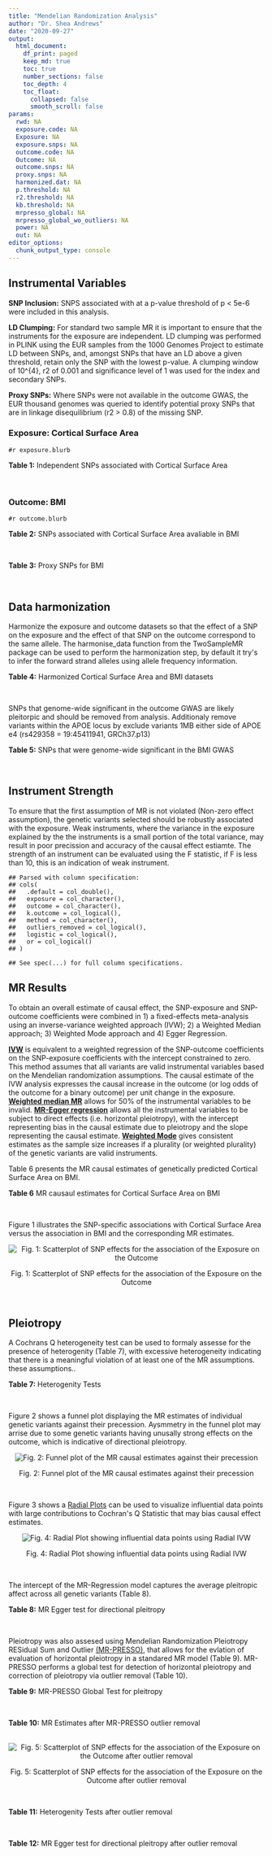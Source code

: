 ```yaml
---
title: "Mendelian Randomization Analysis"
author: "Dr. Shea Andrews"
date: "2020-09-27"
output:
  html_document:
    df_print: paged
    keep_md: true
    toc: true
    number_sections: false
    toc_depth: 4
    toc_float:
      collapsed: false
      smooth_scroll: false
params:
  rwd: NA
  exposure.code: NA
  Exposure: NA
  exposure.snps: NA
  outcome.code: NA
  Outcome: NA
  outcome.snps: NA
  proxy.snps: NA
  harmonized.dat: NA
  p.threshold: NA
  r2.threshold: NA
  kb.threshold: NA
  mrpresso_global: NA
  mrpresso_global_wo_outliers: NA
  power: NA
  out: NA
editor_options:
  chunk_output_type: console
---
```







## Instrumental Variables
**SNP Inclusion:** SNPS associated with at a p-value threshold of p < 5e-6 were included in this analysis.
<br>

**LD Clumping:** For standard two sample MR it is important to ensure that the instruments for the exposure are independent. LD clumping was performed in PLINK using the EUR samples from the 1000 Genomes Project to estimate LD between SNPs, and, amongst SNPs that have an LD above a given threshold, retain only the SNP with the lowest p-value. A clumping window of 10^{4}, r2 of 0.001 and significance level of 1 was used for the index and secondary SNPs.
<br>

**Proxy SNPs:** Where SNPs were not available in the outcome GWAS, the EUR thousand genomes was queried to identify potential proxy SNPs that are in linkage disequilibrium (r2 > 0.8) of the missing SNP.
<br>

### Exposure: Cortical Surface Area
`#r exposure.blurb`
<br>

**Table 1:** Independent SNPs associated with Cortical Surface Area
<div data-pagedtable="false">
  <script data-pagedtable-source type="application/json">
{"columns":[{"label":["SNP"],"name":[1],"type":["chr"],"align":["left"]},{"label":["CHROM"],"name":[2],"type":["dbl"],"align":["right"]},{"label":["POS"],"name":[3],"type":["dbl"],"align":["right"]},{"label":["REF"],"name":[4],"type":["chr"],"align":["left"]},{"label":["ALT"],"name":[5],"type":["chr"],"align":["left"]},{"label":["AF"],"name":[6],"type":["dbl"],"align":["right"]},{"label":["BETA"],"name":[7],"type":["dbl"],"align":["right"]},{"label":["SE"],"name":[8],"type":["dbl"],"align":["right"]},{"label":["Z"],"name":[9],"type":["dbl"],"align":["right"]},{"label":["P"],"name":[10],"type":["dbl"],"align":["right"]},{"label":["N"],"name":[11],"type":["dbl"],"align":["right"]},{"label":["TRAIT"],"name":[12],"type":["chr"],"align":["left"]}],"data":[{"1":"rs2490556","2":"1","3":"2021284","4":"T","5":"A","6":"0.3155","7":"583.9623","8":"122.1531","9":"4.780577","10":"1.748e-06","11":"32068","12":"Cortical_Surface_Area"},{"1":"rs4846200","2":"1","3":"9752648","4":"C","5":"T","6":"0.4191","7":"628.7473","8":"124.9738","9":"5.031033","10":"4.878e-07","11":"32068","12":"Cortical_Surface_Area"},{"1":"rs499688","2":"1","3":"61396649","4":"T","5":"C","6":"0.3482","7":"-583.8940","8":"123.5536","9":"-4.725840","10":"2.292e-06","11":"31582","12":"Cortical_Surface_Area"},{"1":"rs6673449","2":"1","3":"160043698","4":"A","5":"G","6":"0.5681","7":"-552.9050","8":"110.5323","9":"-5.002200","10":"5.668e-07","11":"32176","12":"Cortical_Surface_Area"},{"1":"rs12137969","2":"1","3":"242289357","4":"G","5":"A","6":"0.2412","7":"-585.5512","8":"128.0273","9":"-4.573643","10":"4.793e-06","11":"32176","12":"Cortical_Surface_Area"},{"1":"rs10927043","2":"1","3":"243762208","4":"C","5":"T","6":"0.1826","7":"719.0735","8":"141.2684","9":"5.090123","10":"3.578e-07","11":"32176","12":"Cortical_Surface_Area"},{"1":"rs57415181","2":"2","3":"48707841","4":"G","5":"C","6":"0.1447","7":"-834.6022","8":"159.4070","9":"-5.235668","10":"1.644e-07","11":"32176","12":"Cortical_Surface_Area"},{"1":"rs10496091","2":"2","3":"61482261","4":"G","5":"A","6":"0.2777","7":"-642.6331","8":"121.0228","9":"-5.310017","10":"1.096e-07","11":"32176","12":"Cortical_Surface_Area"},{"1":"rs12630663","2":"3","3":"28007315","4":"T","5":"C","6":"0.4117","7":"632.8110","8":"111.2125","9":"5.690110","10":"1.270e-08","11":"32176","12":"Cortical_Surface_Area"},{"1":"rs34464850","2":"3","3":"141721762","4":"G","5":"C","6":"0.1534","7":"1233.1854","8":"152.7201","9":"8.074807","10":"6.758e-16","11":"31984","12":"Cortical_Surface_Area"},{"1":"rs11938781","2":"4","3":"17924734","4":"T","5":"C","6":"0.1648","7":"-719.1710","8":"150.5519","9":"-4.776900","10":"1.780e-06","11":"32176","12":"Cortical_Surface_Area"},{"1":"rs10029872","2":"4","3":"40350763","4":"T","5":"C","6":"0.5251","7":"508.7590","8":"109.6122","9":"4.641440","10":"3.460e-06","11":"32176","12":"Cortical_Surface_Area"},{"1":"rs2301718","2":"4","3":"106009763","4":"G","5":"A","6":"0.2269","7":"737.2212","8":"132.3556","9":"5.570004","10":"2.547e-08","11":"32176","12":"Cortical_Surface_Area"},{"1":"rs386424","2":"5","3":"81092787","4":"T","5":"G","6":"0.3008","7":"656.5430","8":"120.0422","9":"5.469270","10":"4.519e-08","11":"32176","12":"Cortical_Surface_Area"},{"1":"rs7715167","2":"5","3":"170778824","4":"T","5":"C","6":"0.6143","7":"662.7540","8":"119.1375","9":"5.562930","10":"2.653e-08","11":"32068","12":"Cortical_Surface_Area"},{"1":"rs2802295","2":"6","3":"108926496","4":"A","5":"G","6":"0.6207","7":"714.5850","8":"112.9897","9":"6.324340","10":"2.543e-10","11":"32176","12":"Cortical_Surface_Area"},{"1":"rs11759026","2":"6","3":"126792095","4":"A","5":"G","6":"0.2376","7":"1301.5200","8":"134.6156","9":"9.668420","10":"4.106e-22","11":"31907","12":"Cortical_Surface_Area"},{"1":"rs139849708","2":"6","3":"127369230","4":"T","5":"C","6":"0.0297","7":"-2237.8300","8":"422.1224","9":"-5.301370","10":"1.149e-07","11":"22951","12":"Cortical_Surface_Area"},{"1":"rs6463758","2":"7","3":"8117636","4":"A","5":"G","6":"0.5382","7":"560.9860","8":"112.3815","9":"4.991800","10":"5.982e-07","11":"32176","12":"Cortical_Surface_Area"},{"1":"rs149352678","2":"7","3":"54920906","4":"C","5":"T","6":"0.0991","7":"967.7266","8":"191.5244","9":"5.052759","10":"4.355e-07","11":"32176","12":"Cortical_Surface_Area"},{"1":"rs42035","2":"7","3":"92239531","4":"A","5":"G","6":"0.2454","7":"-610.3230","8":"127.8222","9":"-4.774780","10":"1.799e-06","11":"32176","12":"Cortical_Surface_Area"},{"1":"rs41563","2":"7","3":"104852654","4":"G","5":"A","6":"0.3385","7":"586.6639","8":"116.3776","9":"5.041038","10":"4.630e-07","11":"32176","12":"Cortical_Surface_Area"},{"1":"rs10251751","2":"7","3":"156021770","4":"C","5":"T","6":"0.6639","7":"538.0782","8":"116.0343","9":"4.637234","10":"3.531e-06","11":"32176","12":"Cortical_Surface_Area"},{"1":"rs76650567","2":"8","3":"78242034","4":"C","5":"T","6":"0.0870","7":"-902.8657","8":"194.8981","9":"-4.632501","10":"3.613e-06","11":"32176","12":"Cortical_Surface_Area"},{"1":"rs66702753","2":"9","3":"103010947","4":"A","5":"C","6":"0.2493","7":"-593.2390","8":"128.8921","9":"-4.602600","10":"4.172e-06","11":"32176","12":"Cortical_Surface_Area"},{"1":"rs10817864","2":"9","3":"118968579","4":"C","5":"T","6":"0.5739","7":"531.0956","8":"111.2505","9":"4.773872","10":"1.807e-06","11":"32176","12":"Cortical_Surface_Area"},{"1":"rs12357321","2":"10","3":"21790476","4":"G","5":"A","6":"0.3206","7":"-698.7452","8":"119.6461","9":"-5.840100","10":"5.217e-09","11":"32176","12":"Cortical_Surface_Area"},{"1":"rs1628768","2":"10","3":"105012994","4":"T","5":"C","6":"0.2386","7":"972.9780","8":"132.0048","9":"7.370780","10":"1.696e-13","11":"32176","12":"Cortical_Surface_Area"},{"1":"rs17543864","2":"11","3":"92556100","4":"G","5":"A","6":"0.3264","7":"-623.9150","8":"116.9886","9":"-5.333126","10":"9.654e-08","11":"32176","12":"Cortical_Surface_Area"},{"1":"rs3217901","2":"12","3":"4405389","4":"A","5":"G","6":"0.4221","7":"593.5960","8":"114.7165","9":"5.174460","10":"2.286e-07","11":"32176","12":"Cortical_Surface_Area"},{"1":"rs2066827","2":"12","3":"12871099","4":"T","5":"G","6":"0.2333","7":"-862.4130","8":"159.9581","9":"-5.391500","10":"6.987e-08","11":"24138","12":"Cortical_Surface_Area"},{"1":"rs7975351","2":"12","3":"53902190","4":"G","5":"A","6":"0.4740","7":"611.0487","8":"113.5536","9":"5.381148","10":"7.401e-08","11":"31319","12":"Cortical_Surface_Area"},{"1":"rs10876864","2":"12","3":"56401085","4":"G","5":"A","6":"0.5774","7":"-628.5901","8":"112.6859","9":"-5.578250","10":"2.430e-08","11":"31319","12":"Cortical_Surface_Area"},{"1":"rs10878349","2":"12","3":"66327632","4":"A","5":"G","6":"0.5100","7":"-1039.9900","8":"110.4866","9":"-9.412850","10":"4.829e-21","11":"32176","12":"Cortical_Surface_Area"},{"1":"rs35227403","2":"12","3":"68216239","4":"T","5":"A","6":"0.0588","7":"-1271.7821","8":"253.6458","9":"-5.014008","10":"5.331e-07","11":"32176","12":"Cortical_Surface_Area"},{"1":"rs111855983","2":"12","3":"80052550","4":"T","5":"C","6":"0.1319","7":"-818.6420","8":"177.5492","9":"-4.610790","10":"4.011e-06","11":"28185","12":"Cortical_Surface_Area"},{"1":"rs2195243","2":"12","3":"102922986","4":"G","5":"C","6":"0.2196","7":"-769.2254","8":"142.2462","9":"-5.407704","10":"6.384e-08","11":"29708","12":"Cortical_Surface_Area"},{"1":"rs34011931","2":"13","3":"111077516","4":"A","5":"G","6":"0.3280","7":"538.2090","8":"117.7182","9":"4.572010","10":"4.831e-06","11":"32176","12":"Cortical_Surface_Area"},{"1":"rs6572878","2":"14","3":"23435333","4":"T","5":"C","6":"0.3997","7":"-574.9920","8":"113.9565","9":"-5.045710","10":"4.518e-07","11":"31790","12":"Cortical_Surface_Area"},{"1":"rs76801057","2":"14","3":"99728448","4":"C","5":"T","6":"0.0263","7":"2036.7834","8":"429.5486","9":"4.741683","10":"2.119e-06","11":"23846","12":"Cortical_Surface_Area"},{"1":"rs4265798","2":"16","3":"70636616","4":"T","5":"A","6":"0.9332","7":"-1221.0588","8":"263.6357","9":"-4.631614","10":"3.628e-06","11":"30025","12":"Cortical_Surface_Area"},{"1":"rs7207463","2":"17","3":"16004259","4":"A","5":"G","6":"0.5620","7":"-519.7640","8":"110.5676","9":"-4.700870","10":"2.591e-06","11":"32176","12":"Cortical_Surface_Area"},{"1":"rs6505216","2":"17","3":"29206421","4":"G","5":"T","6":"0.2375","7":"652.8106","8":"142.8638","9":"4.569461","10":"4.890e-06","11":"31430","12":"Cortical_Surface_Area"},{"1":"rs79600142","2":"17","3":"43897722","4":"T","5":"C","6":"0.2198","7":"-1696.8300","8":"143.2730","9":"-11.843300","10":"2.331e-32","11":"29435","12":"Cortical_Surface_Area"},{"1":"rs12452834","2":"17","3":"47111739","4":"C","5":"T","6":"0.3329","7":"-626.4308","8":"123.5899","9":"-5.068625","10":"4.007e-07","11":"30867","12":"Cortical_Surface_Area"},{"1":"rs1791513","2":"18","3":"22135429","4":"A","5":"G","6":"0.5263","7":"-502.3000","8":"109.5062","9":"-4.586950","10":"4.498e-06","11":"32176","12":"Cortical_Surface_Area"},{"1":"rs743038","2":"22","3":"50884075","4":"C","5":"T","6":"0.5560","7":"-532.1045","8":"115.3983","9":"-4.611025","10":"4.007e-06","11":"31216","12":"Cortical_Surface_Area"}],"options":{"columns":{"min":{},"max":[10]},"rows":{"min":[10],"max":[10]},"pages":{}}}
  </script>
</div>
<br>

### Outcome: BMI
`#r outcome.blurb`
<br>

**Table 2:** SNPs associated with Cortical Surface Area avaliable in BMI
<div data-pagedtable="false">
  <script data-pagedtable-source type="application/json">
{"columns":[{"label":["SNP"],"name":[1],"type":["chr"],"align":["left"]},{"label":["CHROM"],"name":[2],"type":["dbl"],"align":["right"]},{"label":["POS"],"name":[3],"type":["dbl"],"align":["right"]},{"label":["REF"],"name":[4],"type":["chr"],"align":["left"]},{"label":["ALT"],"name":[5],"type":["chr"],"align":["left"]},{"label":["AF"],"name":[6],"type":["dbl"],"align":["right"]},{"label":["BETA"],"name":[7],"type":["dbl"],"align":["right"]},{"label":["SE"],"name":[8],"type":["dbl"],"align":["right"]},{"label":["Z"],"name":[9],"type":["dbl"],"align":["right"]},{"label":["P"],"name":[10],"type":["dbl"],"align":["right"]},{"label":["N"],"name":[11],"type":["dbl"],"align":["right"]},{"label":["TRAIT"],"name":[12],"type":["chr"],"align":["left"]}],"data":[{"1":"rs10496091","2":"2","3":"61482261","4":"G","5":"A","6":"0.2867","7":"0.0037","8":"0.0018","9":"2.0555556","10":"3.9e-02","11":"795537","12":"BMI"},{"1":"rs12630663","2":"3","3":"28007315","4":"T","5":"C","6":"0.4115","7":"0.0035","8":"0.0018","9":"1.9444400","10":"4.3e-02","11":"687710","12":"BMI"},{"1":"rs11938781","2":"4","3":"17924734","4":"T","5":"C","6":"0.1599","7":"0.0064","8":"0.0024","9":"2.6666700","10":"6.9e-03","11":"687695","12":"BMI"},{"1":"rs10029872","2":"4","3":"40350763","4":"T","5":"C","6":"0.5157","7":"0.0010","8":"0.0017","9":"0.5882350","10":"5.6e-01","11":"684136","12":"BMI"},{"1":"rs2301718","2":"4","3":"106009763","4":"G","5":"A","6":"0.2281","7":"-0.0006","8":"0.0021","9":"-0.2857143","10":"8.0e-01","11":"668982","12":"BMI"},{"1":"rs386424","2":"5","3":"81092787","4":"T","5":"G","6":"0.2943","7":"-0.0003","8":"0.0019","9":"-0.1578950","10":"8.7e-01","11":"688749","12":"BMI"},{"1":"rs7715167","2":"5","3":"170778824","4":"T","5":"C","6":"0.6101","7":"-0.0032","8":"0.0018","9":"-1.7777800","10":"7.0e-02","11":"692347","12":"BMI"},{"1":"rs41563","2":"7","3":"104852654","4":"G","5":"A","6":"0.3400","7":"0.0043","8":"0.0018","9":"2.3888889","10":"1.8e-02","11":"690998","12":"BMI"},{"1":"rs10817864","2":"9","3":"118968579","4":"C","5":"T","6":"0.5813","7":"-0.0087","8":"0.0018","9":"-4.8333333","10":"5.9e-07","11":"688977","12":"BMI"},{"1":"rs12357321","2":"10","3":"21790476","4":"G","5":"A","6":"0.3233","7":"0.0178","8":"0.0019","9":"9.3684211","10":"1.0e-20","11":"665895","12":"BMI"},{"1":"rs2066827","2":"12","3":"12871099","4":"T","5":"G","6":"0.2411","7":"-0.0041","8":"0.0022","9":"-1.8636400","10":"6.0e-02","11":"629626","12":"BMI"},{"1":"rs10876864","2":"12","3":"56401085","4":"G","5":"A","6":"0.5938","7":"0.0114","8":"0.0017","9":"6.7058824","10":"3.8e-11","11":"692582","12":"BMI"},{"1":"rs2195243","2":"12","3":"102922986","4":"G","5":"C","6":"0.2264","7":"0.0011","8":"0.0020","9":"0.5500000","10":"5.8e-01","11":"787033","12":"BMI"},{"1":"rs7207463","2":"17","3":"16004259","4":"A","5":"G","6":"0.5621","7":"0.0120","8":"0.0017","9":"7.0588200","10":"4.4e-12","11":"689915","12":"BMI"},{"1":"rs2490556","2":"NA","3":"NA","4":"NA","5":"NA","6":"NA","7":"NA","8":"NA","9":"NA","10":"NA","11":"NA","12":"NA"},{"1":"rs4846200","2":"NA","3":"NA","4":"NA","5":"NA","6":"NA","7":"NA","8":"NA","9":"NA","10":"NA","11":"NA","12":"NA"},{"1":"rs499688","2":"NA","3":"NA","4":"NA","5":"NA","6":"NA","7":"NA","8":"NA","9":"NA","10":"NA","11":"NA","12":"NA"},{"1":"rs6673449","2":"NA","3":"NA","4":"NA","5":"NA","6":"NA","7":"NA","8":"NA","9":"NA","10":"NA","11":"NA","12":"NA"},{"1":"rs12137969","2":"NA","3":"NA","4":"NA","5":"NA","6":"NA","7":"NA","8":"NA","9":"NA","10":"NA","11":"NA","12":"NA"},{"1":"rs10927043","2":"NA","3":"NA","4":"NA","5":"NA","6":"NA","7":"NA","8":"NA","9":"NA","10":"NA","11":"NA","12":"NA"},{"1":"rs57415181","2":"NA","3":"NA","4":"NA","5":"NA","6":"NA","7":"NA","8":"NA","9":"NA","10":"NA","11":"NA","12":"NA"},{"1":"rs34464850","2":"NA","3":"NA","4":"NA","5":"NA","6":"NA","7":"NA","8":"NA","9":"NA","10":"NA","11":"NA","12":"NA"},{"1":"rs2802295","2":"NA","3":"NA","4":"NA","5":"NA","6":"NA","7":"NA","8":"NA","9":"NA","10":"NA","11":"NA","12":"NA"},{"1":"rs11759026","2":"NA","3":"NA","4":"NA","5":"NA","6":"NA","7":"NA","8":"NA","9":"NA","10":"NA","11":"NA","12":"NA"},{"1":"rs139849708","2":"NA","3":"NA","4":"NA","5":"NA","6":"NA","7":"NA","8":"NA","9":"NA","10":"NA","11":"NA","12":"NA"},{"1":"rs6463758","2":"NA","3":"NA","4":"NA","5":"NA","6":"NA","7":"NA","8":"NA","9":"NA","10":"NA","11":"NA","12":"NA"},{"1":"rs149352678","2":"NA","3":"NA","4":"NA","5":"NA","6":"NA","7":"NA","8":"NA","9":"NA","10":"NA","11":"NA","12":"NA"},{"1":"rs42035","2":"NA","3":"NA","4":"NA","5":"NA","6":"NA","7":"NA","8":"NA","9":"NA","10":"NA","11":"NA","12":"NA"},{"1":"rs10251751","2":"NA","3":"NA","4":"NA","5":"NA","6":"NA","7":"NA","8":"NA","9":"NA","10":"NA","11":"NA","12":"NA"},{"1":"rs76650567","2":"NA","3":"NA","4":"NA","5":"NA","6":"NA","7":"NA","8":"NA","9":"NA","10":"NA","11":"NA","12":"NA"},{"1":"rs66702753","2":"NA","3":"NA","4":"NA","5":"NA","6":"NA","7":"NA","8":"NA","9":"NA","10":"NA","11":"NA","12":"NA"},{"1":"rs1628768","2":"NA","3":"NA","4":"NA","5":"NA","6":"NA","7":"NA","8":"NA","9":"NA","10":"NA","11":"NA","12":"NA"},{"1":"rs17543864","2":"NA","3":"NA","4":"NA","5":"NA","6":"NA","7":"NA","8":"NA","9":"NA","10":"NA","11":"NA","12":"NA"},{"1":"rs3217901","2":"NA","3":"NA","4":"NA","5":"NA","6":"NA","7":"NA","8":"NA","9":"NA","10":"NA","11":"NA","12":"NA"},{"1":"rs7975351","2":"NA","3":"NA","4":"NA","5":"NA","6":"NA","7":"NA","8":"NA","9":"NA","10":"NA","11":"NA","12":"NA"},{"1":"rs10878349","2":"NA","3":"NA","4":"NA","5":"NA","6":"NA","7":"NA","8":"NA","9":"NA","10":"NA","11":"NA","12":"NA"},{"1":"rs35227403","2":"NA","3":"NA","4":"NA","5":"NA","6":"NA","7":"NA","8":"NA","9":"NA","10":"NA","11":"NA","12":"NA"},{"1":"rs111855983","2":"NA","3":"NA","4":"NA","5":"NA","6":"NA","7":"NA","8":"NA","9":"NA","10":"NA","11":"NA","12":"NA"},{"1":"rs34011931","2":"NA","3":"NA","4":"NA","5":"NA","6":"NA","7":"NA","8":"NA","9":"NA","10":"NA","11":"NA","12":"NA"},{"1":"rs6572878","2":"NA","3":"NA","4":"NA","5":"NA","6":"NA","7":"NA","8":"NA","9":"NA","10":"NA","11":"NA","12":"NA"},{"1":"rs76801057","2":"NA","3":"NA","4":"NA","5":"NA","6":"NA","7":"NA","8":"NA","9":"NA","10":"NA","11":"NA","12":"NA"},{"1":"rs4265798","2":"NA","3":"NA","4":"NA","5":"NA","6":"NA","7":"NA","8":"NA","9":"NA","10":"NA","11":"NA","12":"NA"},{"1":"rs6505216","2":"NA","3":"NA","4":"NA","5":"NA","6":"NA","7":"NA","8":"NA","9":"NA","10":"NA","11":"NA","12":"NA"},{"1":"rs79600142","2":"NA","3":"NA","4":"NA","5":"NA","6":"NA","7":"NA","8":"NA","9":"NA","10":"NA","11":"NA","12":"NA"},{"1":"rs12452834","2":"NA","3":"NA","4":"NA","5":"NA","6":"NA","7":"NA","8":"NA","9":"NA","10":"NA","11":"NA","12":"NA"},{"1":"rs1791513","2":"NA","3":"NA","4":"NA","5":"NA","6":"NA","7":"NA","8":"NA","9":"NA","10":"NA","11":"NA","12":"NA"},{"1":"rs743038","2":"NA","3":"NA","4":"NA","5":"NA","6":"NA","7":"NA","8":"NA","9":"NA","10":"NA","11":"NA","12":"NA"}],"options":{"columns":{"min":{},"max":[10]},"rows":{"min":[10],"max":[10]},"pages":{}}}
  </script>
</div>
<br>

**Table 3:** Proxy SNPs for BMI
<div data-pagedtable="false">
  <script data-pagedtable-source type="application/json">
{"columns":[{"label":["target_snp"],"name":[1],"type":["chr"],"align":["left"]},{"label":["proxy_snp"],"name":[2],"type":["chr"],"align":["left"]},{"label":["ld.r2"],"name":[3],"type":["dbl"],"align":["right"]},{"label":["Dprime"],"name":[4],"type":["dbl"],"align":["right"]},{"label":["PHASE"],"name":[5],"type":["chr"],"align":["left"]},{"label":["X12"],"name":[6],"type":["lgl"],"align":["right"]},{"label":["CHROM"],"name":[7],"type":["dbl"],"align":["right"]},{"label":["POS"],"name":[8],"type":["dbl"],"align":["right"]},{"label":["REF.proxy"],"name":[9],"type":["chr"],"align":["left"]},{"label":["ALT.proxy"],"name":[10],"type":["chr"],"align":["left"]},{"label":["AF"],"name":[11],"type":["dbl"],"align":["right"]},{"label":["BETA"],"name":[12],"type":["dbl"],"align":["right"]},{"label":["SE"],"name":[13],"type":["dbl"],"align":["right"]},{"label":["Z"],"name":[14],"type":["dbl"],"align":["right"]},{"label":["P"],"name":[15],"type":["dbl"],"align":["right"]},{"label":["N"],"name":[16],"type":["dbl"],"align":["right"]},{"label":["TRAIT"],"name":[17],"type":["chr"],"align":["left"]},{"label":["ref"],"name":[18],"type":["chr"],"align":["left"]},{"label":["ref.proxy"],"name":[19],"type":["chr"],"align":["left"]},{"label":["alt"],"name":[20],"type":["chr"],"align":["left"]},{"label":["alt.proxy"],"name":[21],"type":["chr"],"align":["left"]},{"label":["ALT"],"name":[22],"type":["chr"],"align":["left"]},{"label":["REF"],"name":[23],"type":["chr"],"align":["left"]},{"label":["proxy.outcome"],"name":[24],"type":["lgl"],"align":["right"]}],"data":[{"1":"rs6673449","2":"rs1321649","3":"0.814482","4":"1.000000","5":"AA/GG","6":"NA","7":"1","8":"160045972","9":"A","10":"G","11":"0.53270","12":"-0.0015","13":"0.0017","14":"-0.88235300","15":"3.9e-01","16":"686334","17":"BMI","18":"A","19":"A","20":"G","21":"G","22":"G","23":"A","24":"TRUE"},{"1":"rs10927043","2":"rs2291410","3":"0.981133","4":"1.000000","5":"TA/CC","6":"NA","7":"1","8":"243716654","9":"A","10":"C","11":"0.81970","12":"-0.0038","13":"0.0022","14":"-1.72727000","15":"8.2e-02","16":"690569","17":"BMI","18":"T","19":"A","20":"C","21":"C","22":"C","23":"T","24":"TRUE"},{"1":"rs34464850","2":"rs2271386","3":"1.000000","4":"1.000000","5":"CA/GG","6":"NA","7":"3","8":"141712708","9":"G","10":"A","11":"0.15100","12":"-0.0118","13":"0.0024","14":"-4.91666667","15":"6.5e-07","16":"692522","17":"BMI","18":"C","19":"A","20":"G","21":"G","22":"C","23":"G","24":"TRUE"},{"1":"rs2802295","2":"rs2253310","3":"1.000000","4":"1.000000","5":"AC/GG","6":"NA","7":"6","8":"108888593","9":"C","10":"G","11":"0.62510","12":"0.0161","13":"0.0018","14":"8.94444000","15":"9.8e-20","16":"690343","17":"BMI","18":"A","19":"C","20":"G","21":"G","22":"G","23":"A","24":"TRUE"},{"1":"rs6463758","2":"rs10253861","3":"0.960689","4":"0.995910","5":"AG/GA","6":"NA","7":"7","8":"8110475","9":"G","10":"A","11":"0.54790","12":"-0.0037","13":"0.0017","14":"-2.17647059","15":"3.1e-02","16":"688704","17":"BMI","18":"A","19":"G","20":"G","21":"A","22":"G","23":"A","24":"TRUE"},{"1":"rs42035","2":"rs42041","3":"0.975205","4":"1.000000","5":"GG/AC","6":"NA","7":"7","8":"92246744","9":"C","10":"G","11":"0.25240","12":"-0.0004","13":"0.0020","14":"-0.20000000","15":"8.4e-01","16":"691613","17":"BMI","18":"G","19":"G","20":"A","21":"C","22":"G","23":"A","24":"TRUE"},{"1":"rs76650567","2":"rs12677220","3":"1.000000","4":"1.000000","5":"TT/CC","6":"NA","7":"8","8":"78266342","9":"C","10":"T","11":"0.08711","12":"-0.0018","13":"0.0032","14":"-0.56250000","15":"5.7e-01","16":"691845","17":"BMI","18":"T","19":"T","20":"C","21":"C","22":"T","23":"C","24":"TRUE"},{"1":"rs66702753","2":"rs875522","3":"0.892785","4":"0.994240","5":"CA/AC","6":"NA","7":"9","8":"103044452","9":"C","10":"A","11":"0.27420","12":"-0.0061","13":"0.0019","14":"-3.21052632","15":"1.6e-03","16":"680702","17":"BMI","18":"C","19":"A","20":"A","21":"C","22":"C","23":"A","24":"TRUE"},{"1":"rs17543864","2":"rs11020063","3":"0.982096","4":"1.000000","5":"AT/GC","6":"NA","7":"11","8":"92542474","9":"C","10":"T","11":"0.33240","12":"-0.0005","13":"0.0019","14":"-0.26315789","15":"7.8e-01","16":"678203","17":"BMI","18":"A","19":"T","20":"G","21":"C","22":"A","23":"G","24":"TRUE"},{"1":"rs7975351","2":"rs784567","3":"0.809695","4":"0.947592","5":"AG/GA","6":"NA","7":"12","8":"53894465","9":"G","10":"A","11":"0.50570","12":"-0.0001","13":"0.0017","14":"-0.05882353","15":"9.6e-01","16":"680631","17":"BMI","18":"A","19":"G","20":"G","21":"A","22":"G","23":"A","24":"TRUE"},{"1":"rs10878349","2":"rs1038196","3":"0.996002","4":"1.000000","5":"AG/GC","6":"NA","7":"12","8":"66343400","9":"G","10":"C","11":"0.51320","12":"-0.0061","13":"0.0017","14":"-3.58823529","15":"4.1e-04","16":"690959","17":"BMI","18":"A","19":"G","20":"G","21":"C","22":"G","23":"A","24":"TRUE"},{"1":"rs111855983","2":"rs7308762","3":"1.000000","4":"1.000000","5":"CT/TC","6":"NA","7":"12","8":"79931070","9":"C","10":"T","11":"0.13870","12":"0.0001","13":"0.0026","14":"0.03846154","15":"9.6e-01","16":"690023","17":"BMI","18":"C","19":"T","20":"T","21":"C","22":"C","23":"T","24":"TRUE"},{"1":"rs34011931","2":"rs4600332","3":"0.842899","4":"0.990060","5":"GA/AG","6":"NA","7":"13","8":"111078872","9":"A","10":"G","11":"0.64460","12":"0.0002","13":"0.0018","14":"0.11111100","15":"8.9e-01","16":"686849","17":"BMI","18":"G","19":"A","20":"A","21":"G","22":"A","23":"G","24":"TRUE"},{"1":"rs6572878","2":"rs10140304","3":"0.987642","4":"1.000000","5":"CC/TA","6":"NA","7":"14","8":"23443514","9":"A","10":"C","11":"0.42420","12":"-0.0008","13":"0.0018","14":"-0.44444400","15":"6.4e-01","16":"683542","17":"BMI","18":"C","19":"C","20":"T","21":"A","22":"C","23":"T","24":"TRUE"},{"1":"rs4265798","2":"rs3931036","3":"0.861327","4":"0.966216","5":"TG/AA","6":"NA","7":"16","8":"70548297","9":"G","10":"A","11":"0.93428","12":"0.0199","13":"0.0034","14":"5.85294118","15":"5.7e-09","16":"691141","17":"BMI","18":"T","19":"G","20":"A","21":"A","22":"A","23":"T","24":"TRUE"},{"1":"rs79600142","2":"rs17426174","3":"1.000000","4":"1.000000","5":"CC/TG","6":"NA","7":"17","8":"43830938","9":"G","10":"C","11":"0.22050","12":"0.0034","13":"0.0021","14":"1.61904762","15":"1.0e-01","16":"692397","17":"BMI","18":"C","19":"C","20":"T","21":"G","22":"C","23":"T","24":"TRUE"},{"1":"rs1791513","2":"rs1791514","3":"0.960988","4":"1.000000","5":"AT/GC","6":"NA","7":"18","8":"22135789","9":"T","10":"C","11":"0.50770","12":"0.0068","13":"0.0017","14":"4.00000000","15":"9.7e-05","16":"680830","17":"BMI","18":"A","19":"T","20":"G","21":"C","22":"G","23":"A","24":"TRUE"},{"1":"rs2490556","2":"NA","3":"NA","4":"NA","5":"NA","6":"NA","7":"NA","8":"NA","9":"NA","10":"NA","11":"NA","12":"NA","13":"NA","14":"NA","15":"NA","16":"NA","17":"NA","18":"NA","19":"NA","20":"NA","21":"NA","22":"NA","23":"NA","24":"NA"},{"1":"rs4846200","2":"NA","3":"NA","4":"NA","5":"NA","6":"NA","7":"NA","8":"NA","9":"NA","10":"NA","11":"NA","12":"NA","13":"NA","14":"NA","15":"NA","16":"NA","17":"NA","18":"NA","19":"NA","20":"NA","21":"NA","22":"NA","23":"NA","24":"NA"},{"1":"rs499688","2":"NA","3":"NA","4":"NA","5":"NA","6":"NA","7":"NA","8":"NA","9":"NA","10":"NA","11":"NA","12":"NA","13":"NA","14":"NA","15":"NA","16":"NA","17":"NA","18":"NA","19":"NA","20":"NA","21":"NA","22":"NA","23":"NA","24":"NA"},{"1":"rs12137969","2":"NA","3":"NA","4":"NA","5":"NA","6":"NA","7":"NA","8":"NA","9":"NA","10":"NA","11":"NA","12":"NA","13":"NA","14":"NA","15":"NA","16":"NA","17":"NA","18":"NA","19":"NA","20":"NA","21":"NA","22":"NA","23":"NA","24":"NA"},{"1":"rs57415181","2":"NA","3":"NA","4":"NA","5":"NA","6":"NA","7":"NA","8":"NA","9":"NA","10":"NA","11":"NA","12":"NA","13":"NA","14":"NA","15":"NA","16":"NA","17":"NA","18":"NA","19":"NA","20":"NA","21":"NA","22":"NA","23":"NA","24":"NA"},{"1":"rs11759026","2":"NA","3":"NA","4":"NA","5":"NA","6":"NA","7":"NA","8":"NA","9":"NA","10":"NA","11":"NA","12":"NA","13":"NA","14":"NA","15":"NA","16":"NA","17":"NA","18":"NA","19":"NA","20":"NA","21":"NA","22":"NA","23":"NA","24":"NA"},{"1":"rs139849708","2":"NA","3":"NA","4":"NA","5":"NA","6":"NA","7":"NA","8":"NA","9":"NA","10":"NA","11":"NA","12":"NA","13":"NA","14":"NA","15":"NA","16":"NA","17":"NA","18":"NA","19":"NA","20":"NA","21":"NA","22":"NA","23":"NA","24":"NA"},{"1":"rs149352678","2":"NA","3":"NA","4":"NA","5":"NA","6":"NA","7":"NA","8":"NA","9":"NA","10":"NA","11":"NA","12":"NA","13":"NA","14":"NA","15":"NA","16":"NA","17":"NA","18":"NA","19":"NA","20":"NA","21":"NA","22":"NA","23":"NA","24":"NA"},{"1":"rs10251751","2":"NA","3":"NA","4":"NA","5":"NA","6":"NA","7":"NA","8":"NA","9":"NA","10":"NA","11":"NA","12":"NA","13":"NA","14":"NA","15":"NA","16":"NA","17":"NA","18":"NA","19":"NA","20":"NA","21":"NA","22":"NA","23":"NA","24":"NA"},{"1":"rs1628768","2":"NA","3":"NA","4":"NA","5":"NA","6":"NA","7":"NA","8":"NA","9":"NA","10":"NA","11":"NA","12":"NA","13":"NA","14":"NA","15":"NA","16":"NA","17":"NA","18":"NA","19":"NA","20":"NA","21":"NA","22":"NA","23":"NA","24":"NA"},{"1":"rs3217901","2":"NA","3":"NA","4":"NA","5":"NA","6":"NA","7":"NA","8":"NA","9":"NA","10":"NA","11":"NA","12":"NA","13":"NA","14":"NA","15":"NA","16":"NA","17":"NA","18":"NA","19":"NA","20":"NA","21":"NA","22":"NA","23":"NA","24":"NA"},{"1":"rs35227403","2":"NA","3":"NA","4":"NA","5":"NA","6":"NA","7":"NA","8":"NA","9":"NA","10":"NA","11":"NA","12":"NA","13":"NA","14":"NA","15":"NA","16":"NA","17":"NA","18":"NA","19":"NA","20":"NA","21":"NA","22":"NA","23":"NA","24":"NA"},{"1":"rs76801057","2":"NA","3":"NA","4":"NA","5":"NA","6":"NA","7":"NA","8":"NA","9":"NA","10":"NA","11":"NA","12":"NA","13":"NA","14":"NA","15":"NA","16":"NA","17":"NA","18":"NA","19":"NA","20":"NA","21":"NA","22":"NA","23":"NA","24":"NA"},{"1":"rs6505216","2":"NA","3":"NA","4":"NA","5":"NA","6":"NA","7":"NA","8":"NA","9":"NA","10":"NA","11":"NA","12":"NA","13":"NA","14":"NA","15":"NA","16":"NA","17":"NA","18":"NA","19":"NA","20":"NA","21":"NA","22":"NA","23":"NA","24":"NA"},{"1":"rs12452834","2":"NA","3":"NA","4":"NA","5":"NA","6":"NA","7":"NA","8":"NA","9":"NA","10":"NA","11":"NA","12":"NA","13":"NA","14":"NA","15":"NA","16":"NA","17":"NA","18":"NA","19":"NA","20":"NA","21":"NA","22":"NA","23":"NA","24":"NA"},{"1":"rs743038","2":"NA","3":"NA","4":"NA","5":"NA","6":"NA","7":"NA","8":"NA","9":"NA","10":"NA","11":"NA","12":"NA","13":"NA","14":"NA","15":"NA","16":"NA","17":"NA","18":"NA","19":"NA","20":"NA","21":"NA","22":"NA","23":"NA","24":"NA"}],"options":{"columns":{"min":{},"max":[10]},"rows":{"min":[10],"max":[10]},"pages":{}}}
  </script>
</div>
<br>

## Data harmonization
Harmonize the exposure and outcome datasets so that the effect of a SNP on the exposure and the effect of that SNP on the outcome correspond to the same allele. The harmonise_data function from the TwoSampleMR package can be used to perform the harmonization step, by default it try's to infer the forward strand alleles using allele frequency information.
<br>

**Table 4:** Harmonized Cortical Surface Area and BMI datasets
<div data-pagedtable="false">
  <script data-pagedtable-source type="application/json">
{"columns":[{"label":["SNP"],"name":[1],"type":["chr"],"align":["left"]},{"label":["effect_allele.exposure"],"name":[2],"type":["chr"],"align":["left"]},{"label":["other_allele.exposure"],"name":[3],"type":["chr"],"align":["left"]},{"label":["effect_allele.outcome"],"name":[4],"type":["chr"],"align":["left"]},{"label":["other_allele.outcome"],"name":[5],"type":["chr"],"align":["left"]},{"label":["beta.exposure"],"name":[6],"type":["dbl"],"align":["right"]},{"label":["beta.outcome"],"name":[7],"type":["dbl"],"align":["right"]},{"label":["eaf.exposure"],"name":[8],"type":["dbl"],"align":["right"]},{"label":["eaf.outcome"],"name":[9],"type":["dbl"],"align":["right"]},{"label":["remove"],"name":[10],"type":["lgl"],"align":["right"]},{"label":["palindromic"],"name":[11],"type":["lgl"],"align":["right"]},{"label":["ambiguous"],"name":[12],"type":["lgl"],"align":["right"]},{"label":["id.outcome"],"name":[13],"type":["chr"],"align":["left"]},{"label":["chr.outcome"],"name":[14],"type":["dbl"],"align":["right"]},{"label":["pos.outcome"],"name":[15],"type":["dbl"],"align":["right"]},{"label":["se.outcome"],"name":[16],"type":["dbl"],"align":["right"]},{"label":["z.outcome"],"name":[17],"type":["dbl"],"align":["right"]},{"label":["pval.outcome"],"name":[18],"type":["dbl"],"align":["right"]},{"label":["samplesize.outcome"],"name":[19],"type":["dbl"],"align":["right"]},{"label":["outcome"],"name":[20],"type":["chr"],"align":["left"]},{"label":["mr_keep.outcome"],"name":[21],"type":["lgl"],"align":["right"]},{"label":["pval_origin.outcome"],"name":[22],"type":["chr"],"align":["left"]},{"label":["chr.exposure"],"name":[23],"type":["dbl"],"align":["right"]},{"label":["pos.exposure"],"name":[24],"type":["dbl"],"align":["right"]},{"label":["se.exposure"],"name":[25],"type":["dbl"],"align":["right"]},{"label":["z.exposure"],"name":[26],"type":["dbl"],"align":["right"]},{"label":["pval.exposure"],"name":[27],"type":["dbl"],"align":["right"]},{"label":["samplesize.exposure"],"name":[28],"type":["dbl"],"align":["right"]},{"label":["exposure"],"name":[29],"type":["chr"],"align":["left"]},{"label":["mr_keep.exposure"],"name":[30],"type":["lgl"],"align":["right"]},{"label":["pval_origin.exposure"],"name":[31],"type":["chr"],"align":["left"]},{"label":["id.exposure"],"name":[32],"type":["chr"],"align":["left"]},{"label":["action"],"name":[33],"type":["dbl"],"align":["right"]},{"label":["mr_keep"],"name":[34],"type":["lgl"],"align":["right"]},{"label":["pt"],"name":[35],"type":["dbl"],"align":["right"]},{"label":["pleitropy_keep"],"name":[36],"type":["lgl"],"align":["right"]},{"label":["mrpresso_RSSobs"],"name":[37],"type":["dbl"],"align":["right"]},{"label":["mrpresso_pval"],"name":[38],"type":["chr"],"align":["left"]},{"label":["mrpresso_keep"],"name":[39],"type":["lgl"],"align":["right"]}],"data":[{"1":"rs10029872","2":"C","3":"T","4":"C","5":"T","6":"508.7590","7":"0.0010","8":"0.5251","9":"0.51570","10":"FALSE","11":"FALSE","12":"FALSE","13":"kR14s3","14":"4","15":"40350763","16":"0.0017","17":"0.58823500","18":"5.6e-01","19":"684136","20":"Yengo2018bmi","21":"TRUE","22":"reported","23":"4","24":"40350763","25":"109.6122","26":"4.641440","27":"3.460e-06","28":"32176","29":"Grasby2020surfarea","30":"TRUE","31":"reported","32":"8ESYFX","33":"2","34":"TRUE","35":"5e-06","36":"TRUE","37":"2.010441e-06","38":"1","39":"TRUE"},{"1":"rs10496091","2":"A","3":"G","4":"A","5":"G","6":"-642.6331","7":"0.0037","8":"0.2777","9":"0.28670","10":"FALSE","11":"FALSE","12":"FALSE","13":"kR14s3","14":"2","15":"61482261","16":"0.0018","17":"2.05555556","18":"3.9e-02","19":"795537","20":"Yengo2018bmi","21":"TRUE","22":"reported","23":"2","24":"61482261","25":"121.0228","26":"-5.310017","27":"1.096e-07","28":"32176","29":"Grasby2020surfarea","30":"TRUE","31":"reported","32":"8ESYFX","33":"2","34":"TRUE","35":"5e-06","36":"TRUE","37":"1.106129e-05","38":"1","39":"TRUE"},{"1":"rs10817864","2":"T","3":"C","4":"T","5":"C","6":"531.0956","7":"-0.0087","8":"0.5739","9":"0.58130","10":"FALSE","11":"FALSE","12":"FALSE","13":"kR14s3","14":"9","15":"118968579","16":"0.0018","17":"-4.83333333","18":"5.9e-07","19":"688977","20":"Yengo2018bmi","21":"TRUE","22":"reported","23":"9","24":"118968579","25":"111.2505","26":"4.773872","27":"1.807e-06","28":"32176","29":"Grasby2020surfarea","30":"TRUE","31":"reported","32":"8ESYFX","33":"2","34":"TRUE","35":"5e-06","36":"TRUE","37":"7.213332e-05","38":"<0.0026","39":"FALSE"},{"1":"rs10876864","2":"A","3":"G","4":"A","5":"G","6":"-628.5901","7":"0.0114","8":"0.5774","9":"0.59380","10":"FALSE","11":"FALSE","12":"FALSE","13":"kR14s3","14":"12","15":"56401085","16":"0.0017","17":"6.70588235","18":"3.8e-11","19":"692582","20":"Yengo2018bmi","21":"TRUE","22":"reported","23":"12","24":"56401085","25":"112.6859","26":"-5.578250","27":"2.430e-08","28":"31319","29":"Grasby2020surfarea","30":"TRUE","31":"reported","32":"8ESYFX","33":"2","34":"TRUE","35":"5e-06","36":"FALSE","37":"NA","38":"NA","39":"NA"},{"1":"rs10878349","2":"G","3":"A","4":"G","5":"A","6":"-1039.9900","7":"-0.0061","8":"0.5100","9":"0.51320","10":"FALSE","11":"FALSE","12":"FALSE","13":"kR14s3","14":"12","15":"66343400","16":"0.0017","17":"-3.58823529","18":"4.1e-04","19":"690959","20":"Yengo2018bmi","21":"TRUE","22":"reported","23":"12","24":"66327632","25":"110.4866","26":"-9.412850","27":"4.829e-21","28":"32176","29":"Grasby2020surfarea","30":"TRUE","31":"reported","32":"8ESYFX","33":"2","34":"TRUE","35":"5e-06","36":"TRUE","37":"5.833823e-05","38":"<0.0026","39":"FALSE"},{"1":"rs10927043","2":"T","3":"C","4":"T","5":"C","6":"719.0735","7":"0.0038","8":"0.1826","9":"0.18030","10":"FALSE","11":"FALSE","12":"FALSE","13":"kR14s3","14":"1","15":"243716654","16":"0.0022","17":"-1.72727000","18":"8.2e-02","19":"690569","20":"Yengo2018bmi","21":"TRUE","22":"reported","23":"1","24":"243762208","25":"141.2684","26":"5.090123","27":"3.578e-07","28":"32176","29":"Grasby2020surfarea","30":"TRUE","31":"reported","32":"8ESYFX","33":"2","34":"TRUE","35":"5e-06","36":"TRUE","37":"1.997228e-05","38":"1","39":"TRUE"},{"1":"rs111855983","2":"C","3":"T","4":"C","5":"T","6":"-818.6420","7":"0.0001","8":"0.1319","9":"0.13870","10":"FALSE","11":"FALSE","12":"FALSE","13":"kR14s3","14":"12","15":"79931070","16":"0.0026","17":"0.03846154","18":"9.6e-01","19":"690023","20":"Yengo2018bmi","21":"TRUE","22":"reported","23":"12","24":"80052550","25":"177.5492","26":"-4.610790","27":"4.011e-06","28":"28185","29":"Grasby2020surfarea","30":"TRUE","31":"reported","32":"8ESYFX","33":"2","34":"TRUE","35":"5e-06","36":"TRUE","37":"2.836367e-07","38":"1","39":"TRUE"},{"1":"rs11938781","2":"C","3":"T","4":"C","5":"T","6":"-719.1710","7":"0.0064","8":"0.1648","9":"0.15990","10":"FALSE","11":"FALSE","12":"FALSE","13":"kR14s3","14":"4","15":"17924734","16":"0.0024","17":"2.66667000","18":"6.9e-03","19":"687695","20":"Yengo2018bmi","21":"TRUE","22":"reported","23":"4","24":"17924734","25":"150.5519","26":"-4.776900","27":"1.780e-06","28":"32176","29":"Grasby2020surfarea","30":"TRUE","31":"reported","32":"8ESYFX","33":"2","34":"TRUE","35":"5e-06","36":"TRUE","37":"3.597811e-05","38":"0.3432","39":"TRUE"},{"1":"rs12357321","2":"A","3":"G","4":"A","5":"G","6":"-698.7452","7":"0.0178","8":"0.3206","9":"0.32330","10":"FALSE","11":"FALSE","12":"FALSE","13":"kR14s3","14":"10","15":"21790476","16":"0.0019","17":"9.36842105","18":"1.0e-20","19":"665895","20":"Yengo2018bmi","21":"TRUE","22":"reported","23":"10","24":"21790476","25":"119.6461","26":"-5.840100","27":"5.217e-09","28":"32176","29":"Grasby2020surfarea","30":"TRUE","31":"reported","32":"8ESYFX","33":"2","34":"TRUE","35":"5e-06","36":"FALSE","37":"NA","38":"NA","39":"NA"},{"1":"rs12630663","2":"C","3":"T","4":"C","5":"T","6":"632.8110","7":"0.0035","8":"0.4117","9":"0.41150","10":"FALSE","11":"FALSE","12":"FALSE","13":"kR14s3","14":"3","15":"28007315","16":"0.0018","17":"1.94444000","18":"4.3e-02","19":"687710","20":"Yengo2018bmi","21":"TRUE","22":"reported","23":"3","24":"28007315","25":"111.2125","26":"5.690110","27":"1.270e-08","28":"32176","29":"Grasby2020surfarea","30":"TRUE","31":"reported","32":"8ESYFX","33":"2","34":"TRUE","35":"5e-06","36":"TRUE","37":"1.690806e-05","38":"0.546","39":"TRUE"},{"1":"rs17543864","2":"A","3":"G","4":"A","5":"G","6":"-623.9150","7":"-0.0005","8":"0.3264","9":"0.33240","10":"FALSE","11":"FALSE","12":"FALSE","13":"kR14s3","14":"11","15":"92542474","16":"0.0019","17":"-0.26315789","18":"7.8e-01","19":"678203","20":"Yengo2018bmi","21":"TRUE","22":"reported","23":"11","24":"92556100","25":"116.9886","26":"-5.333126","27":"9.654e-08","28":"32176","29":"Grasby2020surfarea","30":"TRUE","31":"reported","32":"8ESYFX","33":"2","34":"TRUE","35":"5e-06","36":"TRUE","37":"9.997705e-07","38":"1","39":"TRUE"},{"1":"rs1791513","2":"G","3":"A","4":"G","5":"A","6":"-502.3000","7":"0.0068","8":"0.5263","9":"0.50770","10":"FALSE","11":"FALSE","12":"FALSE","13":"kR14s3","14":"18","15":"22135789","16":"0.0017","17":"4.00000000","18":"9.7e-05","19":"680830","20":"Yengo2018bmi","21":"TRUE","22":"reported","23":"18","24":"22135429","25":"109.5062","26":"-4.586950","27":"4.498e-06","28":"32176","29":"Grasby2020surfarea","30":"TRUE","31":"reported","32":"8ESYFX","33":"2","34":"TRUE","35":"5e-06","36":"TRUE","37":"4.318210e-05","38":"<0.0026","39":"FALSE"},{"1":"rs2066827","2":"G","3":"T","4":"G","5":"T","6":"-862.4130","7":"-0.0041","8":"0.2333","9":"0.24110","10":"FALSE","11":"FALSE","12":"FALSE","13":"kR14s3","14":"12","15":"12871099","16":"0.0022","17":"-1.86364000","18":"6.0e-02","19":"629626","20":"Yengo2018bmi","21":"TRUE","22":"reported","23":"12","24":"12871099","25":"159.9581","26":"-5.391500","27":"6.987e-08","28":"24138","29":"Grasby2020surfarea","30":"TRUE","31":"reported","32":"8ESYFX","33":"2","34":"TRUE","35":"5e-06","36":"TRUE","37":"2.452181e-05","38":"0.6084","39":"TRUE"},{"1":"rs2195243","2":"C","3":"G","4":"C","5":"G","6":"-769.2254","7":"0.0011","8":"0.2196","9":"0.22640","10":"FALSE","11":"TRUE","12":"FALSE","13":"kR14s3","14":"12","15":"102922986","16":"0.0020","17":"0.55000000","18":"5.8e-01","19":"787033","20":"Yengo2018bmi","21":"TRUE","22":"reported","23":"12","24":"102922986","25":"142.2462","26":"-5.407704","27":"6.384e-08","28":"29708","29":"Grasby2020surfarea","30":"TRUE","31":"reported","32":"8ESYFX","33":"2","34":"TRUE","35":"5e-06","36":"TRUE","37":"2.912344e-07","38":"1","39":"TRUE"},{"1":"rs2301718","2":"A","3":"G","4":"A","5":"G","6":"737.2212","7":"-0.0006","8":"0.2269","9":"0.22810","10":"FALSE","11":"FALSE","12":"FALSE","13":"kR14s3","14":"4","15":"106009763","16":"0.0021","17":"-0.28571429","18":"8.0e-01","19":"668982","20":"Yengo2018bmi","21":"TRUE","22":"reported","23":"4","24":"106009763","25":"132.3556","26":"5.570004","27":"2.547e-08","28":"32176","29":"Grasby2020surfarea","30":"TRUE","31":"reported","32":"8ESYFX","33":"2","34":"TRUE","35":"5e-06","36":"TRUE","37":"1.961009e-09","38":"1","39":"TRUE"},{"1":"rs2802295","2":"G","3":"A","4":"G","5":"A","6":"714.5850","7":"0.0161","8":"0.6207","9":"0.62510","10":"FALSE","11":"FALSE","12":"FALSE","13":"kR14s3","14":"6","15":"108888593","16":"0.0018","17":"8.94444000","18":"9.8e-20","19":"690343","20":"Yengo2018bmi","21":"TRUE","22":"reported","23":"6","24":"108926496","25":"112.9897","26":"6.324340","27":"2.543e-10","28":"32176","29":"Grasby2020surfarea","30":"TRUE","31":"reported","32":"8ESYFX","33":"2","34":"TRUE","35":"5e-06","36":"FALSE","37":"NA","38":"NA","39":"NA"},{"1":"rs34011931","2":"G","3":"A","4":"G","5":"A","6":"538.2090","7":"-0.0002","8":"0.3280","9":"0.35540","10":"FALSE","11":"FALSE","12":"FALSE","13":"kR14s3","14":"13","15":"111078872","16":"0.0018","17":"0.11111100","18":"8.9e-01","19":"686849","20":"Yengo2018bmi","21":"TRUE","22":"reported","23":"13","24":"111077516","25":"117.7182","26":"4.572010","27":"4.831e-06","28":"32176","29":"Grasby2020surfarea","30":"TRUE","31":"reported","32":"8ESYFX","33":"2","34":"TRUE","35":"5e-06","36":"TRUE","37":"4.482932e-08","38":"1","39":"TRUE"},{"1":"rs34464850","2":"C","3":"G","4":"C","5":"G","6":"1233.1854","7":"-0.0118","8":"0.1534","9":"0.15100","10":"FALSE","11":"TRUE","12":"FALSE","13":"kR14s3","14":"3","15":"141712708","16":"0.0024","17":"-4.91666667","18":"6.5e-07","19":"692522","20":"Yengo2018bmi","21":"TRUE","22":"reported","23":"3","24":"141721762","25":"152.7201","26":"8.074807","27":"6.758e-16","28":"31984","29":"Grasby2020surfarea","30":"TRUE","31":"reported","32":"8ESYFX","33":"2","34":"TRUE","35":"5e-06","36":"TRUE","37":"1.364037e-04","38":"<0.0026","39":"FALSE"},{"1":"rs386424","2":"G","3":"T","4":"G","5":"T","6":"656.5430","7":"-0.0003","8":"0.3008","9":"0.29430","10":"FALSE","11":"FALSE","12":"FALSE","13":"kR14s3","14":"5","15":"81092787","16":"0.0019","17":"-0.15789500","18":"8.7e-01","19":"688749","20":"Yengo2018bmi","21":"TRUE","22":"reported","23":"5","24":"81092787","25":"120.0422","26":"5.469270","27":"4.519e-08","28":"32176","29":"Grasby2020surfarea","30":"TRUE","31":"reported","32":"8ESYFX","33":"2","34":"TRUE","35":"5e-06","36":"TRUE","37":"4.102338e-08","38":"1","39":"TRUE"},{"1":"rs41563","2":"A","3":"G","4":"A","5":"G","6":"586.6639","7":"0.0043","8":"0.3385","9":"0.34000","10":"FALSE","11":"FALSE","12":"FALSE","13":"kR14s3","14":"7","15":"104852654","16":"0.0018","17":"2.38888889","18":"1.8e-02","19":"690998","20":"Yengo2018bmi","21":"TRUE","22":"reported","23":"7","24":"104852654","25":"116.3776","26":"5.041038","27":"4.630e-07","28":"32176","29":"Grasby2020surfarea","30":"TRUE","31":"reported","32":"8ESYFX","33":"2","34":"TRUE","35":"5e-06","36":"TRUE","37":"2.381179e-05","38":"0.1872","39":"TRUE"},{"1":"rs42035","2":"G","3":"A","4":"G","5":"A","6":"-610.3230","7":"-0.0004","8":"0.2454","9":"0.25240","10":"FALSE","11":"FALSE","12":"FALSE","13":"kR14s3","14":"7","15":"92246744","16":"0.0020","17":"-0.20000000","18":"8.4e-01","19":"691613","20":"Yengo2018bmi","21":"TRUE","22":"reported","23":"7","24":"92239531","25":"127.8222","26":"-4.774780","27":"1.799e-06","28":"32176","29":"Grasby2020surfarea","30":"TRUE","31":"reported","32":"8ESYFX","33":"2","34":"TRUE","35":"5e-06","36":"TRUE","37":"7.794738e-07","38":"1","39":"TRUE"},{"1":"rs4265798","2":"A","3":"T","4":"A","5":"T","6":"-1221.0588","7":"0.0199","8":"0.9332","9":"0.93428","10":"FALSE","11":"TRUE","12":"FALSE","13":"kR14s3","14":"16","15":"70548297","16":"0.0034","17":"5.85294118","18":"5.7e-09","19":"691141","20":"Yengo2018bmi","21":"TRUE","22":"reported","23":"16","24":"70636616","25":"263.6357","26":"-4.631614","27":"3.628e-06","28":"30025","29":"Grasby2020surfarea","30":"TRUE","31":"reported","32":"8ESYFX","33":"2","34":"TRUE","35":"5e-06","36":"FALSE","37":"NA","38":"NA","39":"NA"},{"1":"rs6463758","2":"G","3":"A","4":"G","5":"A","6":"560.9860","7":"-0.0037","8":"0.5382","9":"0.54790","10":"FALSE","11":"FALSE","12":"FALSE","13":"kR14s3","14":"7","15":"8110475","16":"0.0017","17":"-2.17647059","18":"3.1e-02","19":"688704","20":"Yengo2018bmi","21":"TRUE","22":"reported","23":"7","24":"8117636","25":"112.3815","26":"4.991800","27":"5.982e-07","28":"32176","29":"Grasby2020surfarea","30":"TRUE","31":"reported","32":"8ESYFX","33":"2","34":"TRUE","35":"5e-06","36":"TRUE","37":"1.137478e-05","38":"1","39":"TRUE"},{"1":"rs6572878","2":"C","3":"T","4":"C","5":"T","6":"-574.9920","7":"-0.0008","8":"0.3997","9":"0.42420","10":"FALSE","11":"FALSE","12":"FALSE","13":"kR14s3","14":"14","15":"23443514","16":"0.0018","17":"-0.44444400","18":"6.4e-01","19":"683542","20":"Yengo2018bmi","21":"TRUE","22":"reported","23":"14","24":"23435333","25":"113.9565","26":"-5.045710","27":"4.518e-07","28":"31790","29":"Grasby2020surfarea","30":"TRUE","31":"reported","32":"8ESYFX","33":"2","34":"TRUE","35":"5e-06","36":"TRUE","37":"1.609352e-06","38":"1","39":"TRUE"},{"1":"rs66702753","2":"C","3":"A","4":"C","5":"A","6":"-593.2390","7":"-0.0061","8":"0.2493","9":"0.27420","10":"FALSE","11":"FALSE","12":"FALSE","13":"kR14s3","14":"9","15":"103044452","16":"0.0019","17":"-3.21052632","18":"1.6e-03","19":"680702","20":"Yengo2018bmi","21":"TRUE","22":"reported","23":"9","24":"103010947","25":"128.8921","26":"-4.602600","27":"4.172e-06","28":"32176","29":"Grasby2020surfarea","30":"TRUE","31":"reported","32":"8ESYFX","33":"2","34":"TRUE","35":"5e-06","36":"TRUE","37":"4.516778e-05","38":"0.0208","39":"FALSE"},{"1":"rs6673449","2":"G","3":"A","4":"G","5":"A","6":"-552.9050","7":"-0.0015","8":"0.5681","9":"0.53270","10":"FALSE","11":"FALSE","12":"FALSE","13":"kR14s3","14":"1","15":"160045972","16":"0.0017","17":"-0.88235300","18":"3.9e-01","19":"686334","20":"Yengo2018bmi","21":"TRUE","22":"reported","23":"1","24":"160043698","25":"110.5323","26":"-5.002200","27":"5.668e-07","28":"32176","29":"Grasby2020surfarea","30":"TRUE","31":"reported","32":"8ESYFX","33":"2","34":"TRUE","35":"5e-06","36":"TRUE","37":"3.891752e-06","38":"1","39":"TRUE"},{"1":"rs7207463","2":"G","3":"A","4":"G","5":"A","6":"-519.7640","7":"0.0120","8":"0.5620","9":"0.56210","10":"FALSE","11":"FALSE","12":"FALSE","13":"kR14s3","14":"17","15":"16004259","16":"0.0017","17":"7.05882000","18":"4.4e-12","19":"689915","20":"Yengo2018bmi","21":"TRUE","22":"reported","23":"17","24":"16004259","25":"110.5676","26":"-4.700870","27":"2.591e-06","28":"32176","29":"Grasby2020surfarea","30":"TRUE","31":"reported","32":"8ESYFX","33":"2","34":"TRUE","35":"5e-06","36":"FALSE","37":"NA","38":"NA","39":"NA"},{"1":"rs76650567","2":"T","3":"C","4":"T","5":"C","6":"-902.8657","7":"-0.0018","8":"0.0870","9":"0.08711","10":"FALSE","11":"FALSE","12":"FALSE","13":"kR14s3","14":"8","15":"78266342","16":"0.0032","17":"-0.56250000","18":"5.7e-01","19":"691845","20":"Yengo2018bmi","21":"TRUE","22":"reported","23":"8","24":"78242034","25":"194.8981","26":"-4.632501","27":"3.613e-06","28":"32176","29":"Grasby2020surfarea","30":"TRUE","31":"reported","32":"8ESYFX","33":"2","34":"TRUE","35":"5e-06","36":"TRUE","37":"6.428427e-06","38":"1","39":"TRUE"},{"1":"rs7715167","2":"C","3":"T","4":"C","5":"T","6":"662.7540","7":"-0.0032","8":"0.6143","9":"0.61010","10":"FALSE","11":"FALSE","12":"FALSE","13":"kR14s3","14":"5","15":"170778824","16":"0.0018","17":"-1.77778000","18":"7.0e-02","19":"692347","20":"Yengo2018bmi","21":"TRUE","22":"reported","23":"5","24":"170778824","25":"119.1375","26":"5.562930","27":"2.653e-08","28":"32068","29":"Grasby2020surfarea","30":"TRUE","31":"reported","32":"8ESYFX","33":"2","34":"TRUE","35":"5e-06","36":"TRUE","37":"7.834104e-06","38":"1","39":"TRUE"},{"1":"rs79600142","2":"C","3":"T","4":"C","5":"T","6":"-1696.8300","7":"0.0034","8":"0.2198","9":"0.22050","10":"FALSE","11":"FALSE","12":"FALSE","13":"kR14s3","14":"17","15":"43830938","16":"0.0021","17":"1.61904762","18":"1.0e-01","19":"692397","20":"Yengo2018bmi","21":"TRUE","22":"reported","23":"17","24":"43897722","25":"143.2730","26":"-11.843300","27":"2.331e-32","28":"29435","29":"Grasby2020surfarea","30":"TRUE","31":"reported","32":"8ESYFX","33":"2","34":"TRUE","35":"5e-06","36":"TRUE","37":"6.537017e-06","38":"1","39":"TRUE"},{"1":"rs7975351","2":"A","3":"G","4":"A","5":"G","6":"611.0487","7":"0.0001","8":"0.4740","9":"0.49430","10":"FALSE","11":"FALSE","12":"FALSE","13":"kR14s3","14":"12","15":"53894465","16":"0.0017","17":"-0.05882353","18":"9.6e-01","19":"680631","20":"Yengo2018bmi","21":"TRUE","22":"reported","23":"12","24":"53902190","25":"113.5536","26":"5.381148","27":"7.401e-08","28":"31319","29":"Grasby2020surfarea","30":"TRUE","31":"reported","32":"8ESYFX","33":"2","34":"TRUE","35":"5e-06","36":"TRUE","37":"3.382167e-07","38":"1","39":"TRUE"}],"options":{"columns":{"min":{},"max":[10]},"rows":{"min":[10],"max":[10]},"pages":{}}}
  </script>
</div>
<br>

SNPs that genome-wide significant in the outcome GWAS are likely pleitorpic and should be removed from analysis. Additionaly remove variants within the APOE locus by exclude variants 1MB either side of APOE e4 (rs429358 = 19:45411941, GRCh37.p13)
<br>


**Table 5:** SNPs that were genome-wide significant in the BMI GWAS
<div data-pagedtable="false">
  <script data-pagedtable-source type="application/json">
{"columns":[{"label":["SNP"],"name":[1],"type":["chr"],"align":["left"]},{"label":["chr.outcome"],"name":[2],"type":["dbl"],"align":["right"]},{"label":["pos.outcome"],"name":[3],"type":["dbl"],"align":["right"]},{"label":["pval.exposure"],"name":[4],"type":["dbl"],"align":["right"]},{"label":["pval.outcome"],"name":[5],"type":["dbl"],"align":["right"]}],"data":[{"1":"rs10876864","2":"12","3":"56401085","4":"2.430e-08","5":"3.8e-11"},{"1":"rs12357321","2":"10","3":"21790476","4":"5.217e-09","5":"1.0e-20"},{"1":"rs2802295","2":"6","3":"108888593","4":"2.543e-10","5":"9.8e-20"},{"1":"rs4265798","2":"16","3":"70548297","4":"3.628e-06","5":"5.7e-09"},{"1":"rs7207463","2":"17","3":"16004259","4":"2.591e-06","5":"4.4e-12"}],"options":{"columns":{"min":{},"max":[10]},"rows":{"min":[10],"max":[10]},"pages":{}}}
  </script>
</div>
<br>


## Instrument Strength
To ensure that the first assumption of MR is not violated (Non-zero effect assumption), the genetic variants selected should be robustly associated with the exposure. Weak instruments, where the variance in the exposure explained by the the instruments is a small portion of the total variance, may result in poor precission and accuracy of the causal effect estiamte. The strength of an instrument can be evaluated using the F statistic, if F is less than 10, this is an indication of weak instrument.


```
## Parsed with column specification:
## cols(
##   .default = col_double(),
##   exposure = col_character(),
##   outcome = col_character(),
##   k.outcome = col_logical(),
##   method = col_character(),
##   outliers_removed = col_logical(),
##   logistic = col_logical(),
##   or = col_logical()
## )
```

```
## See spec(...) for full column specifications.
```

<div data-pagedtable="false">
  <script data-pagedtable-source type="application/json">
{"columns":[{"label":["outliers_removed"],"name":[1],"type":["lgl"],"align":["right"]},{"label":["pve.exposure"],"name":[2],"type":["dbl"],"align":["right"]},{"label":["F"],"name":[3],"type":["dbl"],"align":["right"]},{"label":["Alpha"],"name":[4],"type":["dbl"],"align":["right"]},{"label":["NCP"],"name":[5],"type":["dbl"],"align":["right"]},{"label":["Power"],"name":[6],"type":["dbl"],"align":["right"]}],"data":[{"1":"FALSE","2":"0.02645249","3":"35.19930","4":"0.05","5":"4.318572","6":"0.5470539"},{"1":"TRUE","2":"0.01989564","3":"32.56332","4":"0.05","5":"1.346434","6":"0.2128733"}],"options":{"columns":{"min":{},"max":[10]},"rows":{"min":[10],"max":[10]},"pages":{}}}
  </script>
</div>

##  MR Results
To obtain an overall estimate of causal effect, the SNP-exposure and SNP-outcome coefficients were combined in 1) a fixed-effects meta-analysis using an inverse-variance weighted approach (IVW); 2) a Weighted Median approach; 3) Weighted Mode approach and 4) Egger Regression.


[**IVW**](https://doi.org/10.1002/gepi.21758) is equivalent to a weighted regression of the SNP-outcome coefficients on the SNP-exposure coefficients with the intercept constrained to zero. This method assumes that all variants are valid instrumental variables based on the Mendelian randomization assumptions. The causal estimate of the IVW analysis expresses the causal increase in the outcome (or log odds of the outcome for a binary outcome) per unit change in the exposure. [**Weighted median MR**](https://doi.org/10.1002/gepi.21965) allows for 50% of the instrumental variables to be invalid. [**MR-Egger regression**](https://doi.org/10.1093/ije/dyw220) allows all the instrumental variables to be subject to direct effects (i.e. horizontal pleiotropy), with the intercept representing bias in the causal estimate due to pleiotropy and the slope representing the causal estimate. [**Weighted Mode**](https://doi.org/10.1093/ije/dyx102) gives consistent estimates as the sample size increases if a plurality (or weighted plurality) of the genetic variants are valid instruments.
<br>



Table 6 presents the MR causal estimates of genetically predicted Cortical Surface Area on BMI.
<br>

**Table 6** MR causaul estimates for Cortical Surface Area on BMI
<div data-pagedtable="false">
  <script data-pagedtable-source type="application/json">
{"columns":[{"label":["id.exposure"],"name":[1],"type":["chr"],"align":["left"]},{"label":["id.outcome"],"name":[2],"type":["chr"],"align":["left"]},{"label":["outcome"],"name":[3],"type":["fctr"],"align":["left"]},{"label":["exposure"],"name":[4],"type":["fctr"],"align":["left"]},{"label":["method"],"name":[5],"type":["fctr"],"align":["left"]},{"label":["nsnp"],"name":[6],"type":["int"],"align":["right"]},{"label":["b"],"name":[7],"type":["dbl"],"align":["right"]},{"label":["se"],"name":[8],"type":["dbl"],"align":["right"]},{"label":["pval"],"name":[9],"type":["dbl"],"align":["right"]}],"data":[{"1":"8ESYFX","2":"kR14s3","3":"Yengo2018bmi","4":"Grasby2020surfarea","5":"Inverse variance weighted (fixed effects)","6":"26","7":"-7.557466e-07","8":"5.129014e-07","9":"0.1406234"},{"1":"8ESYFX","2":"kR14s3","3":"Yengo2018bmi","4":"Grasby2020surfarea","5":"Weighted median","6":"26","7":"-4.069542e-07","8":"9.261688e-07","9":"0.6603752"},{"1":"8ESYFX","2":"kR14s3","3":"Yengo2018bmi","4":"Grasby2020surfarea","5":"Weighted mode","6":"26","7":"-5.331726e-07","8":"1.246499e-06","9":"0.6725053"},{"1":"8ESYFX","2":"kR14s3","3":"Yengo2018bmi","4":"Grasby2020surfarea","5":"MR Egger","6":"26","7":"-9.997851e-07","8":"3.571772e-06","9":"0.7819427"}],"options":{"columns":{"min":{},"max":[10]},"rows":{"min":[10],"max":[10]},"pages":{}}}
  </script>
</div>
<br>

Figure 1 illustrates the SNP-specific associations with Cortical Surface Area versus the association in BMI and the corresponding MR estimates.
<br>

<div class="figure" style="text-align: center">
<img src="/sc/arion/projects/LOAD/shea/Projects/MR_ADPhenome/results/MR_ADbidir/Grasby2020surfarea/Yengo2018bmi/Grasby2020surfarea_5e-6_Yengo2018bmi_MR_Analaysis_files/figure-html/scatter_plot-1.png" alt="Fig. 1: Scatterplot of SNP effects for the association of the Exposure on the Outcome"  />
<p class="caption">Fig. 1: Scatterplot of SNP effects for the association of the Exposure on the Outcome</p>
</div>
<br>


## Pleiotropy
A Cochrans Q heterogeneity test can be used to formaly assesse for the presence of heterogenity (Table 7), with excessive heterogeneity indicating that there is a meaningful violation of at least one of the MR assumptions.
these assumptions..
<br>

**Table 7:** Heterogenity Tests
<div data-pagedtable="false">
  <script data-pagedtable-source type="application/json">
{"columns":[{"label":["id.exposure"],"name":[1],"type":["chr"],"align":["left"]},{"label":["id.outcome"],"name":[2],"type":["chr"],"align":["left"]},{"label":["outcome"],"name":[3],"type":["fctr"],"align":["left"]},{"label":["exposure"],"name":[4],"type":["fctr"],"align":["left"]},{"label":["method"],"name":[5],"type":["fctr"],"align":["left"]},{"label":["Q"],"name":[6],"type":["dbl"],"align":["right"]},{"label":["Q_df"],"name":[7],"type":["dbl"],"align":["right"]},{"label":["Q_pval"],"name":[8],"type":["dbl"],"align":["right"]}],"data":[{"1":"8ESYFX","2":"kR14s3","3":"Yengo2018bmi","4":"Grasby2020surfarea","5":"MR Egger","6":"124.4930","7":"24","8":"1.525840e-15"},{"1":"8ESYFX","2":"kR14s3","3":"Yengo2018bmi","4":"Grasby2020surfarea","5":"Inverse variance weighted","6":"124.5201","7":"25","8":"3.506087e-15"}],"options":{"columns":{"min":{},"max":[10]},"rows":{"min":[10],"max":[10]},"pages":{}}}
  </script>
</div>
<br>

Figure 2 shows a funnel plot displaying the MR estimates of individual genetic variants against their precession. Aysmmetry in the funnel plot may arrise due to some genetic variants having unusally strong effects on the outcome, which is indicative of directional pleiotropy.
<br>

<div class="figure" style="text-align: center">
<img src="/sc/arion/projects/LOAD/shea/Projects/MR_ADPhenome/results/MR_ADbidir/Grasby2020surfarea/Yengo2018bmi/Grasby2020surfarea_5e-6_Yengo2018bmi_MR_Analaysis_files/figure-html/funnel_plot-1.png" alt="Fig. 2: Funnel plot of the MR causal estimates against their precession"  />
<p class="caption">Fig. 2: Funnel plot of the MR causal estimates against their precession</p>
</div>
<br>

Figure 3 shows a [Radial Plots](https://github.com/WSpiller/RadialMR) can be used to visualize influential data points with large contributions to Cochran's Q Statistic that may bias causal effect estimates.



<div class="figure" style="text-align: center">
<img src="/sc/arion/projects/LOAD/shea/Projects/MR_ADPhenome/results/MR_ADbidir/Grasby2020surfarea/Yengo2018bmi/Grasby2020surfarea_5e-6_Yengo2018bmi_MR_Analaysis_files/figure-html/Radial_Plot-1.png" alt="Fig. 4: Radial Plot showing influential data points using Radial IVW"  />
<p class="caption">Fig. 4: Radial Plot showing influential data points using Radial IVW</p>
</div>
<br>

The intercept of the MR-Regression model captures the average pleitropic affect across all genetic variants (Table 8).
<br>

**Table 8:** MR Egger test for directional pleitropy
<div data-pagedtable="false">
  <script data-pagedtable-source type="application/json">
{"columns":[{"label":["id.exposure"],"name":[1],"type":["chr"],"align":["left"]},{"label":["id.outcome"],"name":[2],"type":["chr"],"align":["left"]},{"label":["outcome"],"name":[3],"type":["fctr"],"align":["left"]},{"label":["exposure"],"name":[4],"type":["fctr"],"align":["left"]},{"label":["egger_intercept"],"name":[5],"type":["dbl"],"align":["right"]},{"label":["se"],"name":[6],"type":["dbl"],"align":["right"]},{"label":["pval"],"name":[7],"type":["dbl"],"align":["right"]}],"data":[{"1":"8ESYFX","2":"kR14s3","3":"Yengo2018bmi","4":"Grasby2020surfarea","5":"0.0001899323","6":"0.002626993","7":"0.9429621"}],"options":{"columns":{"min":{},"max":[10]},"rows":{"min":[10],"max":[10]},"pages":{}}}
  </script>
</div>
<br>

Pleiotropy was also assesed using Mendelian Randomization Pleiotropy RESidual Sum and Outlier [(MR-PRESSO)](https://doi.org/10.1038/s41588-018-0099-7), that allows for the evlation of evaluation of horizontal pleiotropy in a standared MR model (Table 9). MR-PRESSO performs a global test for detection of horizontal pleiotropy and correction of pleiotropy via outlier removal (Table 10).
<br>

**Table 9:** MR-PRESSO Global Test for pleitropy
<div data-pagedtable="false">
  <script data-pagedtable-source type="application/json">
{"columns":[{"label":["id.exposure"],"name":[1],"type":["chr"],"align":["left"]},{"label":["id.outcome"],"name":[2],"type":["chr"],"align":["left"]},{"label":["outcome"],"name":[3],"type":["chr"],"align":["left"]},{"label":["exposure"],"name":[4],"type":["chr"],"align":["left"]},{"label":["pt"],"name":[5],"type":["dbl"],"align":["right"]},{"label":["outliers_removed"],"name":[6],"type":["lgl"],"align":["right"]},{"label":["n_outliers"],"name":[7],"type":["dbl"],"align":["right"]},{"label":["RSSobs"],"name":[8],"type":["dbl"],"align":["right"]},{"label":["pval"],"name":[9],"type":["chr"],"align":["left"]}],"data":[{"1":"8ESYFX","2":"kR14s3","3":"Yengo2018bmi","4":"Grasby2020surfarea","5":"5e-06","6":"FALSE","7":"5","8":"136.7378","9":"<1e-04"}],"options":{"columns":{"min":{},"max":[10]},"rows":{"min":[10],"max":[10]},"pages":{}}}
  </script>
</div>
<br>


**Table 10:** MR Estimates after MR-PRESSO outlier removal
<div data-pagedtable="false">
  <script data-pagedtable-source type="application/json">
{"columns":[{"label":["id.exposure"],"name":[1],"type":["chr"],"align":["left"]},{"label":["id.outcome"],"name":[2],"type":["chr"],"align":["left"]},{"label":["outcome"],"name":[3],"type":["fctr"],"align":["left"]},{"label":["exposure"],"name":[4],"type":["fctr"],"align":["left"]},{"label":["method"],"name":[5],"type":["fctr"],"align":["left"]},{"label":["nsnp"],"name":[6],"type":["int"],"align":["right"]},{"label":["b"],"name":[7],"type":["dbl"],"align":["right"]},{"label":["se"],"name":[8],"type":["dbl"],"align":["right"]},{"label":["pval"],"name":[9],"type":["dbl"],"align":["right"]}],"data":[{"1":"8ESYFX","2":"kR14s3","3":"Yengo2018bmi","4":"Grasby2020surfarea","5":"Inverse variance weighted (fixed effects)","6":"21","7":"-3.237740e-07","8":"5.881147e-07","9":"0.5819568"},{"1":"8ESYFX","2":"kR14s3","3":"Yengo2018bmi","4":"Grasby2020surfarea","5":"Weighted median","6":"21","7":"-4.507777e-07","8":"9.154003e-07","9":"0.6224099"},{"1":"8ESYFX","2":"kR14s3","3":"Yengo2018bmi","4":"Grasby2020surfarea","5":"Weighted mode","6":"21","7":"-9.978724e-07","8":"1.152159e-06","9":"0.3967124"},{"1":"8ESYFX","2":"kR14s3","3":"Yengo2018bmi","4":"Grasby2020surfarea","5":"MR Egger","6":"21","7":"-2.607613e-06","8":"2.624262e-06","9":"0.3328774"}],"options":{"columns":{"min":{},"max":[10]},"rows":{"min":[10],"max":[10]},"pages":{}}}
  </script>
</div>
<br>

<div class="figure" style="text-align: center">
<img src="/sc/arion/projects/LOAD/shea/Projects/MR_ADPhenome/results/MR_ADbidir/Grasby2020surfarea/Yengo2018bmi/Grasby2020surfarea_5e-6_Yengo2018bmi_MR_Analaysis_files/figure-html/scatter_plot_outlier-1.png" alt="Fig. 5: Scatterplot of SNP effects for the association of the Exposure on the Outcome after outlier removal"  />
<p class="caption">Fig. 5: Scatterplot of SNP effects for the association of the Exposure on the Outcome after outlier removal</p>
</div>
<br>

**Table 11:** Heterogenity Tests after outlier removal
<div data-pagedtable="false">
  <script data-pagedtable-source type="application/json">
{"columns":[{"label":["id.exposure"],"name":[1],"type":["chr"],"align":["left"]},{"label":["id.outcome"],"name":[2],"type":["chr"],"align":["left"]},{"label":["outcome"],"name":[3],"type":["fctr"],"align":["left"]},{"label":["exposure"],"name":[4],"type":["fctr"],"align":["left"]},{"label":["method"],"name":[5],"type":["fctr"],"align":["left"]},{"label":["Q"],"name":[6],"type":["dbl"],"align":["right"]},{"label":["Q_df"],"name":[7],"type":["dbl"],"align":["right"]},{"label":["Q_pval"],"name":[8],"type":["dbl"],"align":["right"]}],"data":[{"1":"8ESYFX","2":"kR14s3","3":"Yengo2018bmi","4":"Grasby2020surfarea","5":"MR Egger","6":"37.98725","7":"19","8":"0.005956905"},{"1":"8ESYFX","2":"kR14s3","3":"Yengo2018bmi","4":"Grasby2020surfarea","5":"Inverse variance weighted","6":"39.67054","7":"20","8":"0.005496789"}],"options":{"columns":{"min":{},"max":[10]},"rows":{"min":[10],"max":[10]},"pages":{}}}
  </script>
</div>
<br>

**Table 12:** MR Egger test for directional pleitropy after outlier removal
<div data-pagedtable="false">
  <script data-pagedtable-source type="application/json">
{"columns":[{"label":["id.exposure"],"name":[1],"type":["chr"],"align":["left"]},{"label":["id.outcome"],"name":[2],"type":["chr"],"align":["left"]},{"label":["outcome"],"name":[3],"type":["fctr"],"align":["left"]},{"label":["exposure"],"name":[4],"type":["fctr"],"align":["left"]},{"label":["egger_intercept"],"name":[5],"type":["dbl"],"align":["right"]},{"label":["se"],"name":[6],"type":["dbl"],"align":["right"]},{"label":["pval"],"name":[7],"type":["dbl"],"align":["right"]}],"data":[{"1":"8ESYFX","2":"kR14s3","3":"Yengo2018bmi","4":"Grasby2020surfarea","5":"0.001733905","6":"0.00188968","7":"0.3703477"}],"options":{"columns":{"min":{},"max":[10]},"rows":{"min":[10],"max":[10]},"pages":{}}}
  </script>
</div>
<br>
